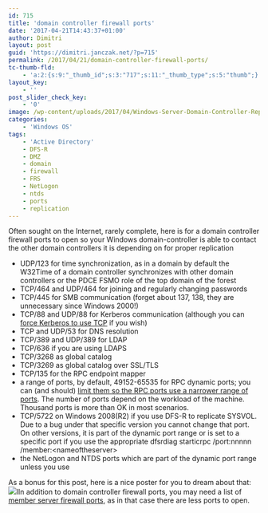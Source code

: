 ```yaml
---
id: 715
title: 'domain controller firewall ports'
date: '2017-04-21T14:43:37+01:00'
author: Dimitri
layout: post
guid: 'https://dimitri.janczak.net/?p=715'
permalink: /2017/04/21/domain-controller-firewall-ports/
tc-thumb-fld:
    - 'a:2:{s:9:"_thumb_id";s:3:"717";s:11:"_thumb_type";s:5:"thumb";}'
layout_key:
    - ''
post_slider_check_key:
    - '0'
image: /wp-content/uploads/2017/04/Windows-Server-Domain-Controller-Replication-Ports-For-Firewall.png
categories:
    - 'Windows OS'
tags:
    - 'Active Directory'
    - DFS-R
    - DMZ
    - domain
    - firewall
    - FRS
    - NetLogon
    - ntds
    - ports
    - replication
---
```


Often sought on the Internet, rarely complete, here is for a domain controller firewall ports to open so your Windows domain-controller is able to contact the other domain controllers it is depending on for proper replication

- UDP/123 for time synchronization, as in a domain by default the W32Time of a domain controller synchronizes with other domain controllers or the PDCE FSMO role of the top domain of the forest
- TCP/464 and UDP/464 for joining and regularly changing passwords
- TCP/445 for SMB communication (forget about 137, 138, they are unnecessary since Windows 2000!)
- TCP/88 and UDP/88 for Kerberos communication (although you can [force Kerberos to use TCP](https://support.microsoft.com/en-us/kb/244474/en-us) if you wish)
- TCP and UDP/53 for DNS resolution
- TCP/389 and UDP/389 for LDAP
- TCP/636 if you are using LDAPS
- TCP/3268 as global catalog
- TCP/3269 as global catalog over SSL/TLS
- TCP/135 for the RPC endpoint mapper
- a range of ports, by default, 49152-65535 for RPC dynamic ports; you can (and should) [limit them so the RPC ports use a narrower range of ports](https://support.microsoft.com/en-us/kb/929851/en-us). The number of ports depend on the workload of the machine. Thousand ports is more than OK in most scenarios.
- TCP/5722 on Windows 2008(R2) if you use DFS-R to replicate SYSVOL. Due to a bug under that specific version you cannot change that port. On other versions, it is part of the dynamic port range or is set to a specific port if you use the appropriate dfsrdiag starticrpc /port:nnnnn /member:&lt;nameoftheserver&gt;
- the NetLogon and NTDS ports which are part of the dynamic port range unless you use

As a bonus for this post, here is a nice poster for you to dream about that:  
[![](https://dimitri.janczak.net/wp-content/uploads/2017/04/Windows-Server-Domain-Controller-Replication-Ports-For-Firewall.png)](https://dimitri.janczak.net/wp-content/uploads/2017/04/Windows-Server-Domain-Controller-Replication-Ports-For-Firewall.png)IIn addition to domain controller firewall ports, you may need a list of [member server firewall ports](https://dimitri.janczak.net/2015/05/22/member-server-firewall-ports/), as in that case there are less ports to open.